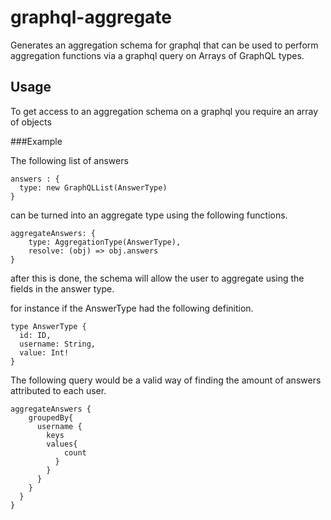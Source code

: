 # graphql-aggregate

Generates an aggregation schema for graphql that can be used to perform aggregation functions 
via a graphql query on Arrays of GraphQL types. 

## Usage

To get access to an aggregation schema on a graphql you require an array of objects

###Example

The following list of answers

```
answers : {
  type: new GraphQLList(AnswerType)
}
```

can be turned into an aggregate type using the following functions.

```
aggregateAnswers: {
    type: AggregationType(AnswerType), 
    resolve: (obj) => obj.answers
}
``` 

after this is done, the schema will allow the user to aggregate using the fields 
in the answer type.

for instance if the AnswerType had the following definition.

```
type AnswerType {
  id: ID,
  username: String,
  value: Int!
}
```

The following query would be a valid way of finding the amount of answers attributed to each user.

```
aggregateAnswers {
    groupedBy{
      username {
        keys
        values{
            count
          }
        }
      }
    }
  }
}

```